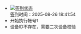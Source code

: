 - [![签到状态](https://github.com/womade/Cloud189-Actions/actions/workflows/main.yml/badge.svg?branch=main)](https://github.com/womade/Cloud189-Actions/actions/workflows/main.yml) <br> 签到时间：2025-08-26 18:41:54
- 开始执行帐号1
- 设备ID不存在，需要二次设备校验
